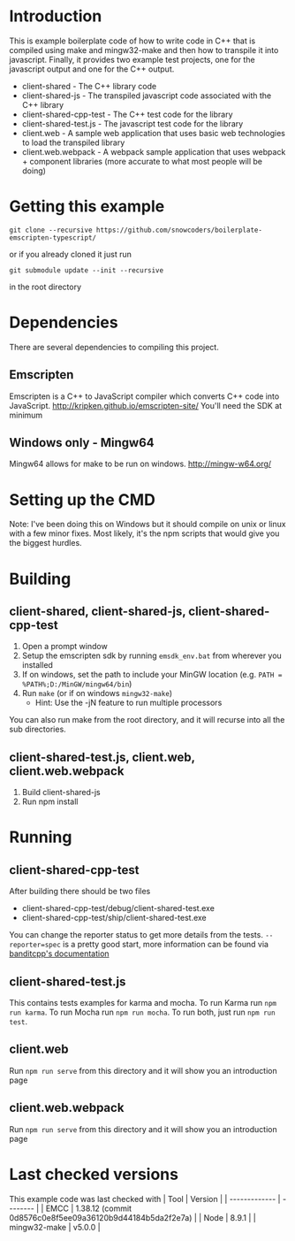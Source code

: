 # Introduction
This is example boilerplate code of how to write code in C++ that is compiled using make and mingw32-make and then how to transpile it into javascript. Finally, it provides two example test projects, one for the javascript output and one for the C++ output.

 - client-shared - The C++ library code
 - client-shared-js - The transpiled javascript code associated with the C++ library
 - client-shared-cpp-test - The C++ test code for the library
 - client-shared-test.js - The javascript test code for the library
 - client.web - A sample web application that uses basic web technologies to load the transpiled library
 - client.web.webpack - A webpack sample application that uses webpack + component libraries (more accurate to what most people will be doing)

# Getting this example
```
git clone --recursive https://github.com/snowcoders/boilerplate-emscripten-typescript/
```
or if you already cloned it just run
```
git submodule update --init --recursive
```
in the root directory

# Dependencies
There are several dependencies to compiling this project.

## Emscripten
Emscripten is a C++ to JavaScript compiler which converts C++ code into JavaScript.
http://kripken.github.io/emscripten-site/
You'll need the SDK at minimum

## Windows only - Mingw64
Mingw64 allows for make to be run on windows.
http://mingw-w64.org/

# Setting up the CMD
Note: I've been doing this on Windows but it should compile on unix or linux with a few minor fixes. Most likely, it's the npm scripts that would give you the biggest hurdles.

# Building
## client-shared, client-shared-js, client-shared-cpp-test
1. Open a prompt window
1. Setup the emscripten sdk by running `emsdk_env.bat` from wherever you installed
1. If on windows, set the path to include your MinGW location (e.g. `PATH = %PATH%;D:/MinGW/mingw64/bin`)
1. Run `make` (or if on windows `mingw32-make`)
    - Hint: Use the -jN feature to run multiple processors

You can also run make from the root directory, and it will recurse into all the sub directories.

## client-shared-test.js, client.web, client.web.webpack
1. Build client-shared-js
1. Run npm install

# Running
## client-shared-cpp-test
After building there should be two files
- client-shared-cpp-test/debug/client-shared-test.exe
- client-shared-cpp-test/ship/client-shared-test.exe

You can change the reporter status to get more details from the tests. `--reporter=spec` is a pretty good start, more information can be found via [banditcpp's documentation](https://github.com/banditcpp/bandit)

## client-shared-test.js
This contains tests examples for karma and mocha. To run Karma run `npm run karma`. To run Mocha run `npm run mocha`. To run both, just run `npm run test`.

## client.web
Run `npm run serve` from this directory and it will show you an introduction page

## client.web.webpack
Run `npm run serve` from this directory and it will show you an introduction page

# Last checked versions
This example code was last checked with
| Tool          | Version |
| ------------- | -------- |
| EMCC | 1.38.12 (commit 0d8576c0e8f5ee09a36120b9d44184b5da2f2e7a) |
| Node | 8.9.1 |
| mingw32-make | v5.0.0 |


